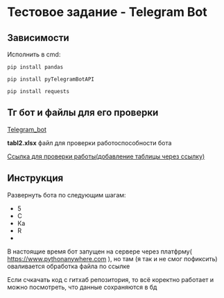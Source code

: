 # Тестовое задание - Telegram Bot
## Зависимости
Исполнить в cmd:

```pip install pandas``` 

```pip install pyTelegramBotAPI```

```pip install requests```

## Тг бот и файлы для его проверки

[Telegram_bot](https://t.me/test_ExElbot)

**tabl2.xlsx** файл для проверки работоспособности бота

[Cсылка для проверки работы(добавление таблицы через ссылку)](https://docs.google.com/spreadsheets/d/e/2PACX-1vTK1L-JD0_miGypEhni1Kuvs3-PnpIMLYsgqW9IhAYHjg3hXevlNGtFNon7FD4emO1mL28oa89lb1ai/pub?output=xlsx)


## Инструкция
Развернуть бота по следующим шагам:
- 5 
- C
- Ка
- R
- 
В настоящие время бот запущен на сервере через платфрму( https://www.pythonanywhere.com ), но там (я так и не смог пофиксить) оваливается обработка файла по ссылке

Если счкачать код с гитхаб репозитория, то всё коректно работает и можно посмотреть, что данные сохраняются в бд

